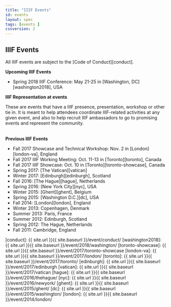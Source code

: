 ```yaml
---
title: "IIIF Events"
id: events
layout: spec
tags: [events ]
cssversion: 2
---
```


## IIIF Events

All IIIF events are subject to the [Code of Conduct][conduct].

__Upcoming IIIF Events__

* Spring 2018 IIIF Conference: May 21-25 in [Washington, DC][washington2018], USA

__IIIF Representation at events__

These are events that have a IIIF presence, presentation, workshop or other tie in. It is meant to help attendees coordinate IIIF-related activities at any given event, and also to help recruit IIIF ambassadors to go to promising events and represent the community.

<table id="events" class="api-table"></table>

__Previous IIIF Events__

* Fall 2017 Showcase and Technical Workshop: Nov. 2 in [London][london-va], England
* Fall 2017 IIIF Working Meeting: Oct. 11-13 in [Toronto][toronto], Canada
* Fall 2017 IIIF Showcase: Oct. 10 in [Toronto][toronto-showcase], Canada
* Spring 2017: [The Vatican][vatican]
* Winter 2017: [Edinburgh][edinburgh], Scotland
* Fall 2016: [The Hague][hague], Netherlands
* Spring 2016: [New York City][nyc], USA
* Winter 2015: [Ghent][ghent], Belgium
* Spring 2015: [Washington D.C.][dc], USA
* Fall 2014: [London][london], England
* Winter 2013: Copenhagen, Denmark
* Summer 2013: Paris, France
* Summer 2012: Edinburgh, Scotland
* Spring 2012: The Hague, Netherlands
* Fall 2011: Cambridge, England

<script type="text/javascript">
window.onload = function(){
$.ajax({
      type: 'GET',
      url: 'https://docs.google.com/document/d/e/2PACX-1vTRJwJCj5r_CnJSuOPgS11gDD-L2ar2Wg5_SwyUqItUPer2obrvRgivbZUP5rYXCyOY-sOn52haRaBS/pub',
      dataType: 'html',
      success: function(data) {

        //cross platform xml object creation from w3schools
        try //Internet Explorer
          {
          xmlDoc=new ActiveXObject("Microsoft.XMLDOM");
          xmlDoc.async="false";
          xmlDoc.loadXML(data);
          }
        catch(e)
          {
          try // Firefox, Mozilla, Opera, etc.
            {
            parser=new DOMParser();
            xmlDoc=parser.parseFromString(data,"text/html");
            }
          catch(e)
            {
            alert(e.message);
            return;
            }
          }

        var table = document.getElementById("events");
        var gtable = xmlDoc.getElementsByTagName("table")[0];
        var body = document.createElement('tbody');
        var header = document.createElement('thead');
        headerRow = document.createElement('tr');
        for (var i = gtable.rows[0].cells.length - 1; i >= 0; i--) {
            var th = document.createElement('th');
            th.innerHTML = gtable.rows[0].cells[i].innerHTML;
            if (headerRow.firstChild) {
                headerRow.insertBefore(th, headerRow.firstChild);
            } else {
                headerRow.appendChild(th);
            }    
        }

        header.appendChild(headerRow); // need to convert td's into th

        table.appendChild(header);
        for (var i = gtable.rows.length - 1; i > 0; i--) {
            if (body.firstChild) {
                body.insertBefore(gtable.rows[i], body.firstChild);
            } else {
                body.appendChild(gtable.rows[i])
            }
        }
        table.appendChild(body);
      }
});
}
</script>

[conduct]: {{ site.url }}{{ site.baseurl }}/event/conduct/
[washington2018]: {{ site.url }}{{ site.baseurl }}/event/2018/washington/
[toronto-showcase]: {{ site.url }}{{ site.baseurl }}/event/2017/toronto-showcase
[london-va]: {{ site.url }}{{ site.baseurl }}/event/2017/london/
[toronto]: {{ site.url }}{{ site.baseurl }}/event/2017/toronto/
[edinburgh]: {{ site.url }}{{ site.baseurl }}/event/2017/edinburgh
[vatican]: {{ site.url }}{{ site.baseurl }}/event/2017/vatican
[hague]: {{ site.url }}{{ site.baseurl }}/event/2016/thehague/
[nyc]: {{ site.url }}{{ site.baseurl }}/event/2016/newyork/
[ghent]: {{ site.url }}{{ site.baseurl }}/event/2015/ghent/
[dc]: {{ site.url }}{{ site.baseurl }}/event/2015/washington/
[london]: {{ site.url }}{{ site.baseurl }}/event/2014/london/
